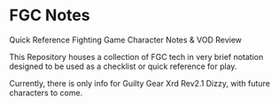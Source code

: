# FGC Notes
Quick Reference Fighting Game Character Notes & VOD Review

This Repository houses a collection of FGC tech in very brief notation designed to be used as a checklist or quick reference for play.

Currently, there is only info for Guilty Gear Xrd Rev2.1 Dizzy, with future characters to come.
